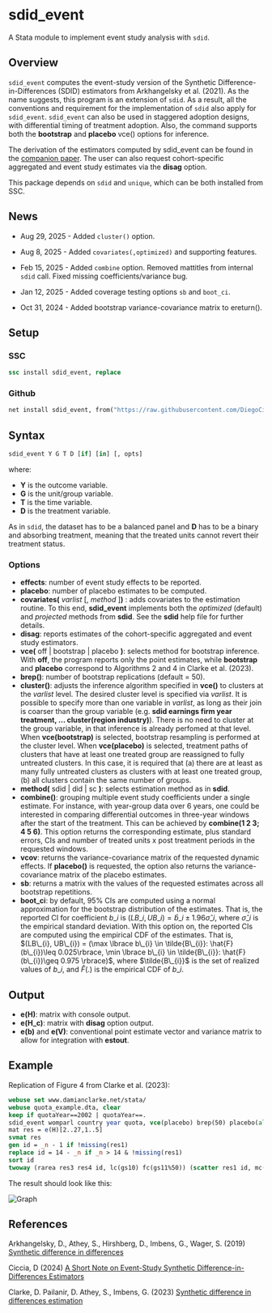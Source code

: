 # sdid_event

A Stata module to implement event study analysis with `sdid`.

## Overview

`sdid_event` computes the event-study version of the Synthetic Difference-in-Differences (SDID) estimators from Arkhangelsky et al. (2021). As the name suggests, this program is an extension of `sdid`. As a result, all the conventions and requirement for the implementation of `sdid` also apply for `sdid_event`. `sdid_event` can also be used in staggered adoption designs, with differential timing of treatment adoption. Also, the command supports both the **bootstrap** and **placebo** vce() options for inference.

The derivation of the estimators computed by sdid_event can be found in the [companion paper](https://arxiv.org/abs/2407.09565).
The user can also request cohort-specific aggregated and event study estimates via the **disag** option.

This package depends on `sdid` and `unique`, which can be both installed from SSC.

## News

+ Aug 29, 2025 - Added `cluster()` option.

+ Aug 8, 2025 - Added `covariates(,optimized)` and supporting features.

+ Feb 15, 2025 - Added `combine` option. Removed mattitles from internal `sdid` call. Fixed missing coefficients/variance bug.

+ Jan 12, 2025 - Added coverage testing options `sb` and `boot_ci`. 

+ Oct 31, 2024 - Added bootstrap variance-covariance matrix to ereturn().

## Setup

### SSC

```stata
ssc install sdid_event, replace
```

### Github

```stata
net install sdid_event, from("https://raw.githubusercontent.com/DiegoCiccia/sdid/main/sdid_event") replace
```

## Syntax

```stata
sdid_event Y G T D [if] [in] [, opts]
```

where:
+ **Y** is the outcome variable.
+ **G** is the unit/group variable.
+ **T** is the time variable.
+ **D** is the treatment variable.

As in `sdid`, the dataset has to be a balanced panel and **D** has to be a binary and absorbing treatment, meaning that the treated units cannot revert their treatment status.

### Options
+ **effects**: number of event study effects to be reported.
+ **placebo**: number of placebo estimates to be computed.
+ **covariates(** *varlist* [, *method* ]**)** : adds covariates to the estimation routine. To this end, **sdid_event** implements both the *optimized* (default) and *projected* methods from **sdid**. See the **sdid** help file for further details.
+ **disag**: reports estimates of the cohort-specific aggregated and event study estimators.
+ **vce(** off | bootstrap | placebo **)**: selects method for bootstrap inference. With **off**, the program reports only the point estimates, while **bootstrap** and **placebo** correspond to Algorithms 2 and 4 in Clarke et al. (2023).
+ **brep()**: number of bootstrap replications (default = 50).
+ **cluster()**: adjusts the inference algorithm specified in **vce()** to clusters at the *varlist* level. The desired cluster level is specified via *varlist*. It is possible to specify more than one variable in *varlist*, as long as their join is coarser than the group variable (e.g. **sdid earnings firm year treatment, ... cluster(region industry)**). There is no need to cluster at the group variable, in that inference is already perfomed at that level. When **vce(bootstrap)** is selected, bootstrap resampling is performed at the cluster level. When **vce(placebo)** is selected, treatment paths of clusters that have at least one treated group are reassigned to fully untreated clusters. In this case, it is required that (a) there are at least as many fully untreated clusters as clusters with at least one treated group, (b) all clusters contain the same number of groups. 
+ **method(** sdid | did | sc **)**: selects estimation method as in **sdid**.
+ **combine()**: grouping multiple event study coefficients under a single estimate. For instance, with year-group data over 6 years, one could be interested in comparing differential outcomes in three-year windows after the start of the treatment. This can be achieved by **combine(1 2 3; 4 5 6)**. This option returns the corresponding estimate, plus standard errors, CIs and number of treated units x post treatment periods in the requested windows.
+ **vcov**: returns the variance-covariance matrix of the requested dynamic effects. If **placebo()** is requested, the option also returns the variance-covariance matrix of the placebo estimates.
+ **sb**: returns a matrix with the values of the requested estimates across all bootstrap repetitions.
+ **boot_ci**: by default, 95% CIs are computed using a normal approximation for the bootstrap distribution of the estimates. That is, the reported CI for coefficient $b\_{i}$ is $(LB\_{i}, UB\_{i}) = \hat{b}\_{i} \pm 1.96 \hat{\sigma}\_{i}$, where $\hat{\sigma}\_{i}$ is the empirical standard deviation. With this option on, the reported CIs are computed using the empirical CDF of the estimates. That is, $(LB\_{i}, UB\_{i}) = (\max \lbrace b\_{i} \in \tilde{B\_{i}}: \hat{F}(b\_{i})\leq 0.025\rbrace, \min \lbrace b\_{i} \in \tilde{B\_{i}}: \hat{F}(b\_{i})\geq 0.975 \rbrace)$, where $\tilde{B\_{i}}$ is the set of realized values of $b\_{i}$, and $\hat{F}(.)$ is the empirical CDF of $b\_{i}$.

## Output

+ **e(H)**: matrix with console output.
+ **e(H_c)**: matrix with **disag** option output.
+ **e(b)** and **e(V)**: conventional point estimate vector and variance matrix to allow for integration with **estout**.

## Example

Replication of Figure 4 from Clarke et al. (2023):

```stata
webuse set www.damianclarke.net/stata/
webuse quota_example.dta, clear
keep if quotaYear==2002 | quotaYear==.
sdid_event womparl country year quota, vce(placebo) brep(50) placebo(all)
mat res = e(H)[2..27,1..5]
svmat res
gen id = _n - 1 if !missing(res1)
replace id = 14 - _n if _n > 14 & !missing(res1)
sort id
twoway (rarea res3 res4 id, lc(gs10) fc(gs11%50)) (scatter res1 id, mc(blue) ms(d)), legend(off) title(sdid_event) xtitle(Relative time to treatment change) ytitle(Women in Parliament) yline(0, lc(red) lp(-)) xline(0, lc(black) lp(solid))
```

The result should look like this:

![Graph](https://github.com/user-attachments/assets/4a417ca3-9c86-45d5-80aa-ec82364a9f63)

## References 

Arkhangelsky, D., Athey, S., Hirshberg, D., Imbens, G., Wager, S. (2019) [Synthetic difference in differences](https://www.nber.org/papers/w25532)

Ciccia, D (2024) [A Short Note on Event-Study Synthetic Difference-in-Differences Estimators](https://arxiv.org/abs/2407.09565)

Clarke, D. Pailanir, D. Athey, S., Imbens, G. (2023) [Synthetic difference in differences estimation](https://arxiv.org/abs/2301.11859)
